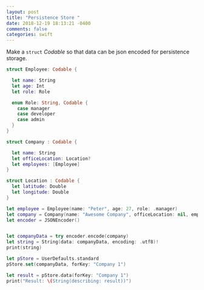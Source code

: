 ```yaml
---
layout: post
title: "Persistence Store "
date: 2018-12-19 18:13:21 -0400
comments: false
categories: swift
---
```


Make a `struct` _Codable_ so that
data can be json encoded for persistence storage.

```swift
struct Employee: Codable {

  let name: String
  let age: Int
  let role: Role

  enum Role: String, Codable {
    case manager
    case developer
    case admin
  }
}

struct Company : Codable {

  let name: String
  let officeLocation: Location?
  let employees: [Employee]
}

struct Location : Codable {
  let latitude: Double
  let longitude: Double
}

let employee = Employee(name: "Peter", age: 27, role: .manager)
let company = Company(name: "Awesome Company", officeLocation: nil, employees: [employee])
let encoder = JSONEncoder()


let companyData = try encoder.encode(company)
let string = String(data: companyData, encoding: .utf8)!
print(string)

let pStore = UserDefaults.standard
pStore.set(companyData, forKey: "Company 1")

let result = pStore.data(forKey: "Company 1")
print("Result: \(String(describing: result))")



```

<script>(function(d, s, id) {
  var js, fjs = d.getElementsByTagName(s)[0];
  if (d.getElementById(id)) return;
  js = d.createElement(s); js.id = id;
  js.src = "//connect.facebook.net/en_US/sdk.js#xfbml=1&version=v2.8&appId=671657696349259";
  fjs.parentNode.insertBefore(js, fjs);
}(document, 'script', 'facebook-jssdk'));</script>

<!--  Enter text below, if you want -->
